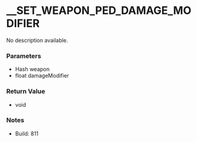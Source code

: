 # __SET_WEAPON_PED_DAMAGE_MODIFIER

No description available.

### Parameters
* Hash weapon
* float damageModifier

### Return Value
* void

### Notes
* Build: 811

